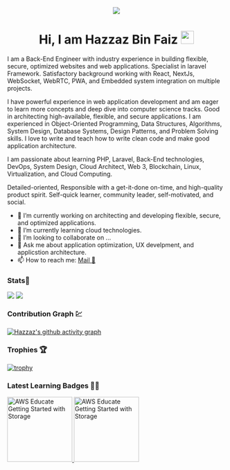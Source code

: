 <div align="center">
    <img src="https://readme-typing-svg.herokuapp.com?color=%236FDA44&size=32&center=true&vCenter=true&width=600&height=50&lines=Hi+👋,+I'm+Hazzaz+Bin+Faiz;Software+Engineer;Open-Source+Enthusiast;Senior+Software+Engineer" />
</div>


<h1 align="center">Hi, I am Hazzaz Bin Faiz <img src="https://raw.githubusercontent.com/MartinHeinz/MartinHeinz/master/wave.gif" width="30px"></h1>

I am a Back-End Engineer with industry experience in building flexible, secure, optimized websites and web applications. Specialist in laravel Framework. Satisfactory background working with React, NextJs, WebSocket, WebRTC, PWA, and Embedded system integration on multiple projects.


I have powerful experience in web application development and am eager to learn more concepts and deep dive into computer science tracks. Good in architecting high-available, flexible, and secure applications.
I am experienced in Object-Oriented Programming, Data Structures, Algorithms, System Design, Database Systems, Design Patterns, and Problem Solving skills.
I love to write and teach how to write clean code and make good application architecture.


I am passionate about learning PHP, Laravel, Back-End technologies, DevOps, System Design, Cloud Architect, Web 3, Blockchain, Linux, Virtualization, and Cloud Computing.


Detailed-oriented, Responsible with a get-it-done on-time, and high-quality product spirit. Self-quick learner, community leader, self-motivated, and social.

- 🔭 I’m currently working on architecting and developing flexible, secure, and optimized applications.
- 🌱 I’m currently learning cloud technologies.
- 👯 I’m looking to collaborate on ...
- 💬 Ask me about application optimization, UX develpment, and applicstion architecture.
- 📫 How to reach me: [Mail 📧](mailto:hazzazbinfaiz@gmail.com)

### Stats🎯

<div>
    <img align=top src="https://github-readme-stats.vercel.app/api?username=HazzazBinFaiz&show_icons=true&theme=chartreuse-dark&count_private=true&include_all_commits=true"/>
    <img align=top src="http://github-readme-streak-stats.herokuapp.com?user=HazzazBinFaiz&theme=chartreuse-dark"/>
<div>

### Contribution Graph 💹

[![Hazzaz's github activity graph](https://activity-graph.herokuapp.com/graph?username=HazzazBinFaiz&theme=react-dark&hide_border=true)](https://github.com/ashutosh00710/github-readme-activity-graph)

  
### Trophies 🏆
  
[![trophy](https://github-profile-trophy.vercel.app/?username=HazzazBinFaiz&theme=onedark)](https://github.com/ryo-ma/github-profile-trophy)
  
### Latest Learning Badges 👨‍💻

<a href="https://www.credly.com/badges/cd106ace-500b-4311-a66d-b2316e5f8f6b">
    <img src="https://images.credly.com/size/340x340/images/5bf37709-4b69-4cdc-9edc-af7b3370d427/image.png" alt="AWS Educate Getting Started with Storage" width="150"/>
</a>
<a href="https://www.credly.com/badges/d14d7ae0-0c64-4bb2-8e89-96b9dc14c7ba">
    <img src="https://images.credly.com/size/340x340/images/9358115e-ead7-47c2-91e2-165b6a650a1b/image.png" alt="AWS Educate Getting Started with Storage" width="150"/>
</a>




